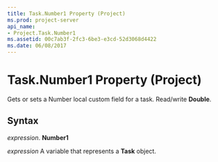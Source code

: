 ```yaml
---
title: Task.Number1 Property (Project)
ms.prod: project-server
api_name:
- Project.Task.Number1
ms.assetid: 00c7ab3f-2fc3-6be3-e3cd-52d3068d4422
ms.date: 06/08/2017
---
```



# Task.Number1 Property (Project)

Gets or sets a Number local custom field for a task. Read/write  **Double**.


## Syntax

 _expression_. **Number1**

 _expression_ A variable that represents a **Task** object.


